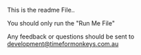 This is the readme File.. 

You should only run the "Run Me File" 

Any feedback or questions should be sent to development@timeformonkeys.com.au
